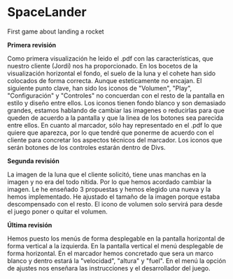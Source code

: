 # SpaceLander
First game about landing a rocket

**Primera revisión**

Como primera visualización he leido el .pdf con las características, que nuestro cliente (Jordi) nos ha proporcionado.
En los bocetos de la visualización horizontal el fondo, el suelo de la luna y el cohete han sido colocados de forma correcta. Aunque esteticamente no encajan.
El siguiente punto clave, han sido los iconos de "Volumen", "Play", "Configuración" y "Controles" no concuerdan con el resto de la pantalla en estilo y diseño entre ellos. Los iconos tienen fondo blanco y son demasiado grandes, estamos hablando de cambiar las imagenes o reducirlas para que queden de acuerdo a la pantalla y que la linea de los botones sea parecida entre ellos. En cuanto al marcador, sólo hay representado en el .pdf lo que quiere que aparezca, por lo que tendré que ponerme de acuerdo con el cliente para concretar los aspectos técnicos del marcador.
Los iconos que serán botones de los controles estarán dentro de Divs.

**Segunda revisión**

La imagen de la luna que el cliente solicitó, tiene unas manchas en la imagen y no era del todo nítida. Por lo que hemos acordado cambiar la imagen. Le he enseñado 3 propuestas y hemos elegido una nueva y la hemos implementado.
He ajustado el tamaño de la imagen porque estaba descompensado con el resto.
El icono de volumen solo servirá para desde el juego poner o quitar el volumen.

**Última revisión**

Hemos puesto los menús de forma desplegable en la pantalla horizontal de forma vertical a la izquierda. En la pantalla vertical el menú desplegable de forma horizontal.
En el marcador hemos concretado que sera un marco blanco y dentro estará la "velocidad", "altura" y "fuel".
En el menú la opción de ajustes nos enseñara las instrucciones y el desarrollador del juego.




